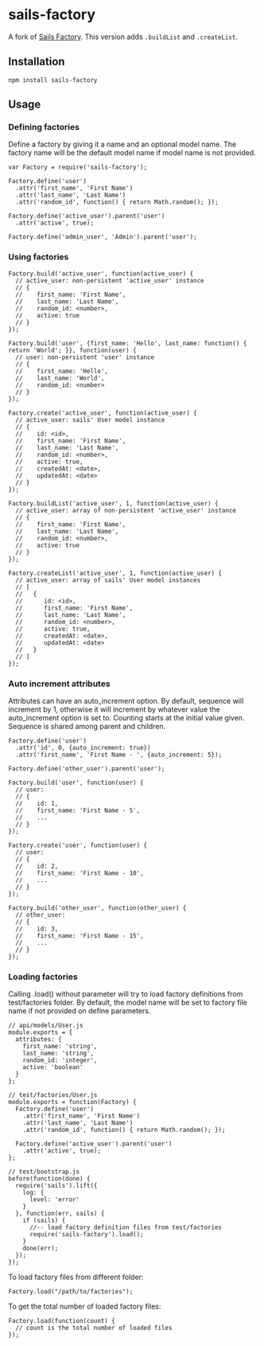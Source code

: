sails-factory
=============

A fork of [Sails Factory](https://github.com/nhahn/sails-factory). This version adds `.buildList` and `.createList`.

## Installation
    
    npm install sails-factory

## Usage

### Defining factories

Define a factory by giving it a name and an optional model name. The factory name will be the default model name if model name is not provided.

    var Factory = require('sails-factory');

    Factory.define('user')
      .attr('first_name', 'First Name')
      .attr('last_name', 'Last Name')
      .attr('random_id', function() { return Math.random(); });

    Factory.define('active_user').parent('user')
      .attr('active', true);

    Factory.define('admin_user', 'Admin').parent('user');

### Using factories

    Factory.build('active_user', function(active_user) {
      // active_user: non-persistent 'active_user' instance
      // {
      //    first_name: 'First Name',
      //    last_name: 'Last Name',
      //    random_id: <number>,
      //    active: true
      // }
    });

    Factory.build('user', {first_name: 'Hello', last_name: function() { return 'World'; }}, function(user) {
      // user: non-persistent 'user' instance
      // {
      //    first_name: 'Hello',
      //    last_name: 'World',
      //    random_id: <number>
      // }
    });

    Factory.create('active_user', function(active_user) {
      // active_user: sails' User model instance
      // {
      //    id: <id>,
      //    first_name: 'First Name',
      //    last_name: 'Last Name',
      //    random_id: <number>,
      //    active: true,
      //    createdAt: <date>,
      //    updatedAt: <date>
      // }
    });

    Factory.buildList('active_user', 1, function(active_user) {
      // active_user: array of non-persistent 'active_user' instance
      // {
      //    first_name: 'First Name',
      //    last_name: 'Last Name',
      //    random_id: <number>,
      //    active: true
      // }
    });

    Factory.createList('active_user', 1, function(active_user) {
      // active_user: array of sails' User model instances
      // [
      //   {
      //      id: <id>,
      //      first_name: 'First Name',
      //      last_name: 'Last Name',
      //      random_id: <number>,
      //      active: true,
      //      createdAt: <date>,
      //      updatedAt: <date>
      //   }
      // ]
    });

### Auto increment attributes

Attributes can have an auto_increment option. By default, sequence will increment by 1, otherwise it will increment by whatever value the auto_increment option is set to. Counting starts at the initial value given. Sequence is shared among parent and children.

    Factory.define('user')
      .attr('id', 0, {auto_increment: true})
      .attr('first_name', 'First Name - ', {auto_increment: 5});

    Factory.define('other_user').parent('user');

    Factory.build('user', function(user) {
      // user:
      // {
      //    id: 1,
      //    first_name: 'First Name - 5',
      //    ...
      // }
    });

    Factory.create('user', function(user) {
      // user:
      // {
      //    id: 2,
      //    first_name: 'First Name - 10',
      //    ...
      // }
    });

    Factory.build('other_user', function(other_user) {
      // other_user:
      // {
      //    id: 3,
      //    first_name: 'First Name - 15',
      //    ...
      // }
    });

### Loading factories

Calling .load() without parameter will try to load factory definitions from test/factories folder. By default, the model name will be set to factory file name if not provided on define parameters.

    // api/models/User.js
    module.exports = {
      attributes: {
        first_name: 'string',
        last_name: 'string',
        random_id: 'integer',
        active: 'boolean'
      }
    };

    // test/factories/User.js
    module.exports = function(Factory) {
      Factory.define('user')
        .attr('first_name', 'First Name')
        .attr('last_name', 'Last Name')
        .attr('random_id', function() { return Math.random(); });

      Factory.define('active_user').parent('user')
        .attr('active', true);
    };

    // test/bootstrap.js
    before(function(done) {
      require('sails').lift({
        log: {
          level: 'error'
        }
      }, function(err, sails) {
        if (sails) {
          //-- load factory definition files from test/factories
          require('sails-factory').load();
        }
        done(err);
      });
    });

To load factory files from different folder:

    Factory.load("/path/to/factories");

To get the total number of loaded factory files:

    Factory.load(function(count) {
      // count is the total number of loaded files
    });
